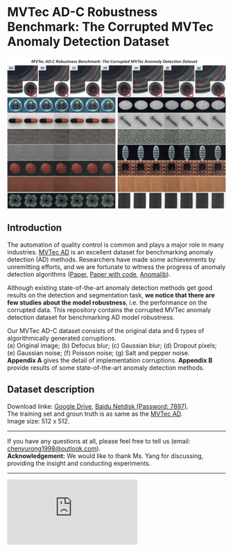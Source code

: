 # MVTec AD-C Robustness Benchmark: The Corrupted MVTec Anomaly Detection Dataset

![MVTec AD-C](https://github.com/YurongChen1998/MVTec-AD-C/blob/main/MVTec%20AD-C.png)

Introduction
---
The automation of quality control is common and plays a major role in many industries. [MVTec AD](https://www.mvtec.com/company/research/datasets/mvtec-ad) is an excellent dataset for benchmarking anomaly detection (AD) methods. Researchers have made some achievements by unremitting efforts, and we are fortunate to witness the progress of anomaly detection algorithms ([Paper](https://link.springer.com/content/pdf/10.1007/s11263-020-01400-4.pdf), [Paper with code](https://paperswithcode.com/sota/anomaly-detection-on-mvtec-ad), [Anomalib](https://github.com/openvinotoolkit/anomalib/tree/feature/fastflow)).

Although existing state-of-the-art anomaly detection methods get good results on the detection and segmentation task, **we notice that there are few studies about the model robustness**, i.e. the performance on the corrupted data. This repository contains the corrupted MVTec anomaly detection dataset for benchmarking AD model robustness.

Our MVTec AD-C dataset consists of the original data and 6 types of algorithmically generated corruptions.  
(a) Original image; (b) Defocus blur; (c) Gaussian blur; (d) Dropout pixels; (e) Gaussian noise; (f) Poisson noise; (g) Salt and pepper noise.  
**Appendix A** gives the detail of implementation corruptions. **Appendix B** provide results of some state-of-the-art anomaly detection methods.

Dataset description
---
Download linke: [Google Drive](https://drive.google.com/drive/folders/1g95--YXVdar5ny9GJbFlgpxZh4SusaJZ?usp=sharing), [Baidu Netdisk (Password: 7897)](https://pan.baidu.com/s/1PVeGeJx5n1fNGiLdOSrevA).  
The training set and groun truth is as same as the [MVTec AD](https://www.mvtec.com/company/research/datasets/mvtec-ad).  
Image size: 512 x 512.  


---
If you have any questions at all, please feel free to tell us (email: chenyurong1998@outlook.com).  
**Acknowledgement:** We would like to thank Ms. Yang for discussing, providing the insight and conducting experiments.  

---
![contents](https://github.com/YurongChen1998/MVTec-AD-C/blob/main/Wide-ResNet50.pdf)
